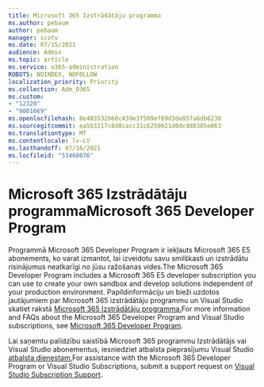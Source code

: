 ```yaml
---
title: Microsoft 365 Izstrādātāju programma
ms.author: pebaum
author: pebaum
manager: scotv
ms.date: 07/15/2021
audience: Admin
ms.topic: article
ms.service: o365-administration
ROBOTS: NOINDEX, NOFOLLOW
localization_priority: Priority
ms.collection: Adm_O365
ms.custom:
- "12320"
- "9001669"
ms.openlocfilehash: 8e403532b60c439e3f589ef89d3de857a6db6230
ms.sourcegitcommit: ea5b3217c8d8cacc31c6250921d0dcdd8385e863
ms.translationtype: MT
ms.contentlocale: lv-LV
ms.lasthandoff: 07/16/2021
ms.locfileid: "53460076"
---
```

# <a name="microsoft-365-developer-program"></a><span data-ttu-id="98a00-102">Microsoft 365 Izstrādātāju programma</span><span class="sxs-lookup"><span data-stu-id="98a00-102">Microsoft 365 Developer Program</span></span>

<span data-ttu-id="98a00-103">Programmā Microsoft 365 Developer Program ir iekļauts Microsoft 365 E5 abonements, ko varat izmantot, lai izveidotu savu smilškasti un izstrādātu risinājumus neatkarīgi no jūsu ražošanas vides.</span><span class="sxs-lookup"><span data-stu-id="98a00-103">The Microsoft 365 Developer Program includes a Microsoft 365 E5 developer subscription you can use to create your own sandbox and develop solutions independent of your production environment.</span></span> <span data-ttu-id="98a00-104">Papildinformāciju un bieži uzdotos jautājumiem par Microsoft 365 izstrādātāju programmu un Visual Studio skatiet rakstā [Microsoft 365 Izstrādātāju programma.](/office/developer-program/microsoft-365-developer-program)</span><span class="sxs-lookup"><span data-stu-id="98a00-104">For more information and FAQs about the Microsoft 365 Developer Program and Visual Studio subscriptions, see [Microsoft 365 Developer Program](/office/developer-program/microsoft-365-developer-program).</span></span>

<span data-ttu-id="98a00-105">Lai saņemtu palīdzību saistībā Microsoft 365 programmu Izstrādātājs vai Visual Studio abonementus, iesniedziet atbalsta pieprasījumu Visual Studio [atbalsta dienestam.](https://visualstudio.microsoft.com/subscriptions/support/)</span><span class="sxs-lookup"><span data-stu-id="98a00-105">For assistance with the Microsoft 365 Developer Program or Visual Studio Subscriptions, submit a support request on [Visual Studio Subscription Support](https://visualstudio.microsoft.com/subscriptions/support/).</span></span>